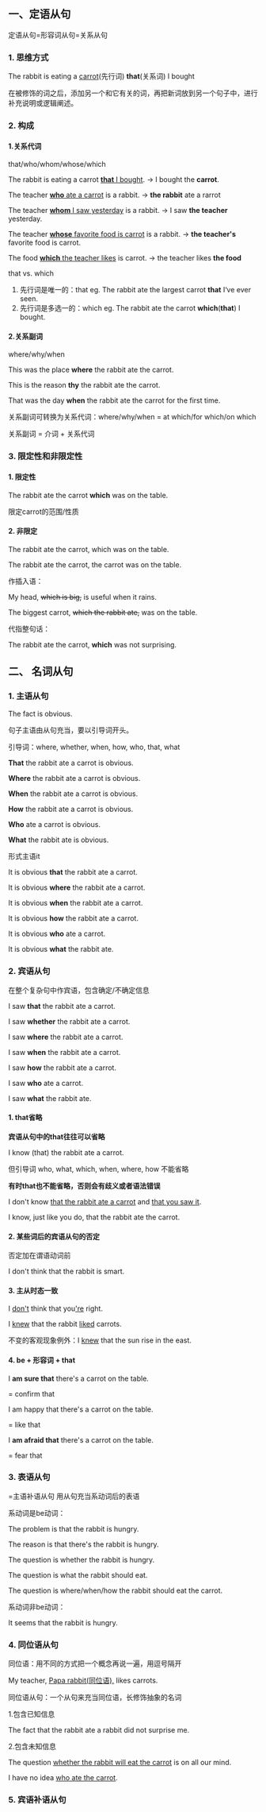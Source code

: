 ## 一、定语从句

定语从句=形容词从句=关系从句

### 1. 思维方式

The rabbit is eating a <u>carrot</u>(先行词) **that**(关系词) I bought

在被修饰的词之后，添加另一个和它有关的词，再把新词放到另一个句子中，进行补充说明或逻辑阐述。

### 2. 构成

#### 1.关系代词

that/who/whom/whose/which

The rabbit is eating a carrot <u>**that** I bought</u>. -> I bought the **carrot**.

The teacher <u>**who** ate a carrot</u> is a rabbit. -> **the rabbit** ate a rarrot

The teacher <u>**whom** I saw yesterday</u> is a rabbit. -> I saw **the teacher** yesterday.

The teacher <u>**whose** favorite food is carrot</u> is a rabbit. -> **the teacher's**  favorite food is carrot.

The food <u>**which** the teacher likes</u> is carrot. -> the teacher likes **the food**

that vs. which

1. 先行词是唯一的：that eg. The rabbit ate the largest carrot **that** I‘ve ever seen.
2. 先行词是多选一的：which eg. The rabbit ate the carrot **which**(**that**) I bought.

#### 2.关系副词

where/why/when

This was the place **where** the rabbit ate the carrot.

This is the reason **thy** the rabbit ate the carrot.

That was the day **when** the rabbit ate the carrot for the first time.

关系副词可转换为关系代词：where/why/when = at which/for which/on which

关系副词 = 介词 + 关系代词

### 3. 限定性和非限定性

#### 1. 限定性

The rabbit ate the carrot **which** was on the table.

限定carrot的范围/性质

#### 2. 非限定

The rabbit ate the carrot, which was on the table.

The rabbit ate the carrot, the carrot was on the table.

作插入语：

My head, ~~which is big,~~ is useful when it rains.

The biggest carrot, ~~which the rabbit ate,~~ was on the table.

代指整句话：

The rabbit ate the carrot, **which** was not surprising.

## 二、 名词从句

### 1. 主语从句

The fact is obvious. 

句子主语由从句充当，要以引导词开头。

引导词：where, whether, when, how, who, that, what

**That** the rabbit ate a carrot is obvious.

**Where** the rabbit ate a carrot is obvious.

**When** the rabbit ate a carrot is obvious.

**How** the rabbit ate a carrot is obvious.

**Who** ate a carrot is obvious.

**What** the rabbit ate is obvious.

形式主语it

It is obvious **that** the rabbit ate a carrot.

It is obvious **where** the rabbit ate a carrot.

It is obvious **when** the rabbit ate a carrot.

It is obvious **how** the rabbit ate a carrot.

It is obvious **who** ate a carrot.

It is obvious **what** the rabbit ate.

### 2. 宾语从句

在整个复杂句中作宾语，包含确定/不确定信息

I saw **that** the rabbit ate a carrot.

I saw **whether** the rabbit ate a carrot.

I saw **where** the rabbit ate a carrot.

I saw **when** the rabbit ate a carrot.

I saw **how** the rabbit ate a carrot.

I saw **who** ate a carrot.

I saw **what** the rabbit ate.

#### 1. that省略

**宾语从句中的that往往可以省略**

I know (that) the rabbit ate a carrot.

但引导词  who, what, which, when, where, how 不能省略

**有时that也不能省略，否则会有歧义或者语法错误**

I don't know <u>that the rabbit ate a carrot</u> and <u>that you saw it</u>.

I know, just like you do, that the rabbit ate the carrot.

#### 2. 某些词后的宾语从句的否定

否定加在谓语动词前

I don't think that the rabbit is smart.

#### 3. 主从时态一致

I <u>don't</u> think that you<u>'re</u> right. 

I <u>knew</u> that the rabbit <u>liked</u> carrots.

不变的客观现象例外：I <u>knew</u> that the sun rise in the east.

#### 4. be + 形容词 + that

I **am sure that** there's a carrot on the table.

= confirm that

I am happy that there's a carrot on the table.

= like that

I **am afraid that** there's a carrot on the table.

= fear that

### 3. 表语从句

=主语补语从句 用从句充当系动词后的表语

系动词是be动词：

The problem is that the rabbit is hungry.

The reason is that there's the rabbit is hungry.

The question is whether the rabbit is hungry.

The question is what the rabbit should eat.

The question is where/when/how the rabbit should eat the carrot.

系动词非be动词：

It seems that the rabbit is hungry.

### 4. 同位语从句

同位语：用不同的方式把一个概念再说一遍，用逗号隔开

My teacher, <u>Papa rabbit(同位语),</u> likes carrots.

同位语从句：一个从句来充当同位语，长修饰抽象的名词

1.包含已知信息

The fact that the rabbit ate a rabbit did not surprise me.

2.包含未知信息

The question <u>whether the rabbit will eat the carrot</u> is on all our mind.

 I have no idea <u>who ate the carrot</u>.

### 5. 宾语补语从句